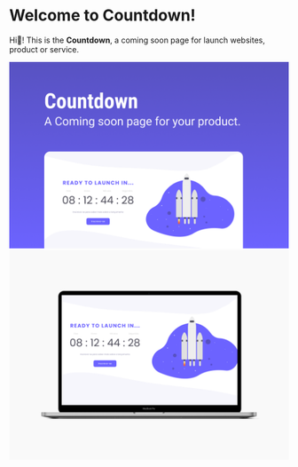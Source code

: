 # Welcome to Countdown!
Hi👋! This is the **Countdown**, a coming soon page for launch websites, product or service.

<img src="./assets/image/capa.png" alt="Countdown Promotion Banner">
<img src="./assets/image/capa2.png" alt="Countdown in a Macbook Pro space grey">

